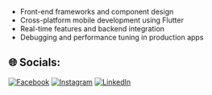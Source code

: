 - Front-end frameworks and component design
- Cross-platform mobile development using Flutter
- Real-time features and backend integration
- Debugging and performance tuning in production apps


## 🌐 Socials:
[![Facebook](https://img.shields.io/badge/Facebook-%231877F2.svg?logo=Facebook&logoColor=white)](https://www.facebook.com/RajbhandariAjaya)
[![Instagram](https://img.shields.io/badge/Instagram-%23E4405F.svg?logo=Instagram&logoColor=white)](https://instagram.com/shrestha_ajaya)
[![LinkedIn](https://img.shields.io/badge/LinkedIn-%230077B5.svg?logo=linkedin&logoColor=white)](https://www.linkedin.com/in/ajaya-shrestha-49b58a178/)
